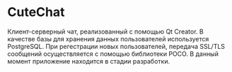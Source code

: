 # CuteChat
Клиент-серверный чат, реализованный с помощью Qt Creator.
В качестве базы для хранения данных пользователей используется PostgreSQL. При регестрации новых пользователей, передача SSL/TLS сообщений осуществляется с помощью библиотеки POCO. В данный момент приложение находится в стадии разработки.
